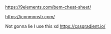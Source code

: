 https://9elements.com/bem-cheat-sheet/

https://iconmonstr.com/

Not gonna lie I use this xd
https://cssgradient.io/
